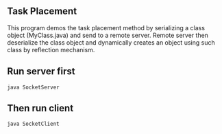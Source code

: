## Task Placement
This program demos the task placement method by serializing a class object (MyClass.java) and send to a remote server. Remote server then deserialize the class object and dynamically creates an object using such class by reflection mechanism.

## Run server first
`java SocketServer`

## Then run client
`java SocketClient`
